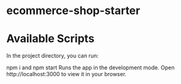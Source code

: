 # ecommerce-shop-starter

# Available Scripts
In the project directory, you can run:

npm i and npm start
Runs the app in the development mode.
Open http://localhost:3000 to view it in your browser.
